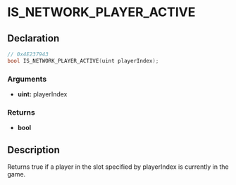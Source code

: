 # IS_NETWORK_PLAYER_ACTIVE

## Declaration
```cpp
// 0x4E237943
bool IS_NETWORK_PLAYER_ACTIVE(uint playerIndex);
```

### Arguments
- **uint:** playerIndex

### Returns
- **bool**

## Description
Returns true if a player in the slot specified by playerIndex is currently in the game. 